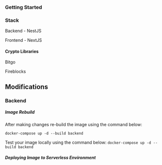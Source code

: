 ### Getting Started


### Stack
Backend - NestJS

Frontend - NextJS

#### Crypto Libraries
Bitgo

Fireblocks

## Modifications

### Backend

##### Image Rebuild
After making changes re-build the image using the command below:

`docker-compose up -d --build backend`

Test your image locally using the command below:
`docker-compose up -d --build backend`

##### Deploying Image to Serverless Environment
